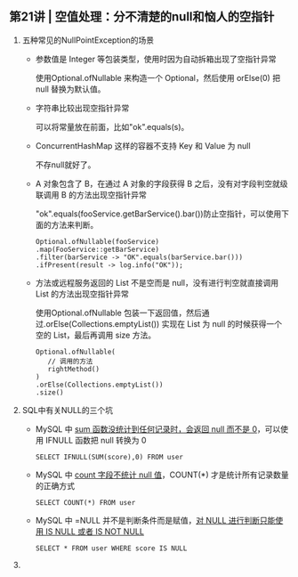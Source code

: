 ## 第21讲 |  空值处理：分不清楚的null和恼人的空指针

1. 五种常见的NullPointException的场景
   
   - 参数值是 Integer 等包装类型，使用时因为自动拆箱出现了空指针异常
   
     使用Optional.ofNullable 来构造一个 Optional，然后使用 orElse(0) 把 null 替换为默认值。
   
     
   
   - 字符串比较出现空指针异常
   
     可以将常量放在前面，比如"ok".equals(s)。
   
     
   
   - ConcurrentHashMap 这样的容器不支持 Key 和 Value 为 null
   
     不存null就好了。
   
     
   
   - A 对象包含了 B，在通过 A 对象的字段获得 B 之后，没有对字段判空就级联调用 B 的方法出现空指针异常
   
     "ok".equals(fooService.getBarService().bar())防止空指针，可以使用下面的方法来判断。
   
     ```
     Optional.ofNullable(fooService) 
     .map(FooService::getBarService) 
     .filter(barService -> "OK".equals(barService.bar())) 
     .ifPresent(result -> log.info("OK"));
     ```
   
     
   
   - 方法或远程服务返回的 List 不是空而是 null，没有进行判空就直接调用 List 的方法出现空指针异常
   
     使用Optional.ofNullable 包装一下返回值，然后通过.orElse(Collections.emptyList()) 实现在 List 为 null 的时候获得一个空的 List，最后再调用 size 方法。
   
     ```
     Optional.ofNullable(
     	// 调用的方法
     	rightMethod()
     ) 
     .orElse(Collections.emptyList())
     .size()
     ```
   
     
   
2. SQL中有关NULL的三个坑

   - MySQL 中 <u>sum 函数没统计到任何记录时，会返回 null 而不是 0</u>，可以使用 IFNULL 函数把 null 转换为 0

     `SELECT IFNULL(SUM(score),0) FROM user`

   - MySQL 中 <u>count 字段不统计 null 值</u>，COUNT(*) 才是统计所有记录数量的正确方式

     `SELECT COUNT(*) FROM user`

   - MySQL 中 =NULL 并不是判断条件而是赋值，<u>对 NULL 进行判断只能使用 IS NULL 或者 IS NOT NULL</u>

     `SELECT * FROM user WHERE score IS NULL`

3. 